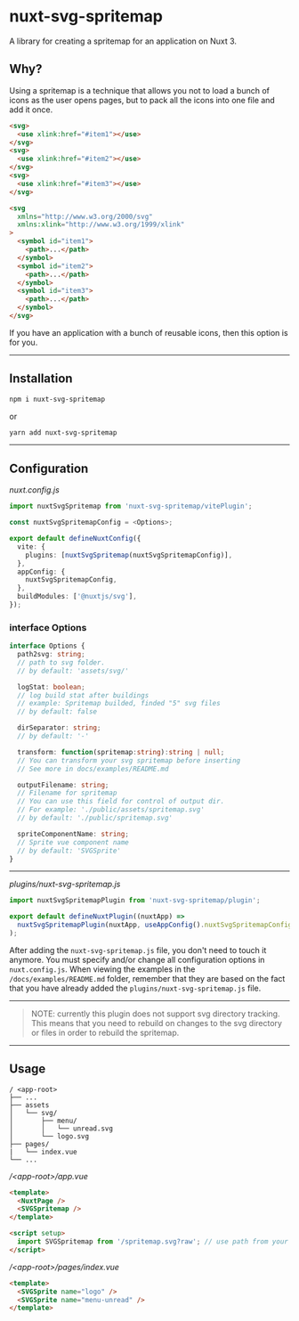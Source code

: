 # nuxt-svg-spritemap

A library for creating a spritemap for an application on Nuxt 3.

## Why?

Using a spritemap is a technique that allows you not to load a bunch of icons as the user opens pages, but to pack all the icons into one file and add it once.

```html
<svg>
  <use xlink:href="#item1"></use>
</svg>
<svg>
  <use xlink:href="#item2"></use>
</svg>
<svg>
  <use xlink:href="#item3"></use>
</svg>

<svg
  xmlns="http://www.w3.org/2000/svg"
  xmlns:xlink="http://www.w3.org/1999/xlink"
>
  <symbol id="item1">
    <path>...</path>
  </symbol>
  <symbol id="item2">
    <path>...</path>
  </symbol>
  <symbol id="item3">
    <path>...</path>
  </symbol>
</svg>
```

If you have an application with a bunch of reusable icons, then this option is for you.

---

## Installation

```bash
npm i nuxt-svg-spritemap
```

or

```bash
yarn add nuxt-svg-spritemap
```

---

## Configuration

_nuxt.config.js_

```typescript
import nuxtSvgSpritemap from 'nuxt-svg-spritemap/vitePlugin';

const nuxtSvgSpritemapConfig = <Options>;

export default defineNuxtConfig({
  vite: {
    plugins: [nuxtSvgSpritemap(nuxtSvgSpritemapConfig)],
  },
  appConfig: {
    nuxtSvgSpritemapConfig,
  },
  buildModules: ['@nuxtjs/svg'],
});
```

### interface Options

```typescript
interface Options {
  path2svg: string;
  // path to svg folder.
  // by default: 'assets/svg/'

  logStat: boolean;
  // log build stat after buildings
  // example: Spritemap builded, finded "5" svg files
  // by default: false

  dirSeparator: string;
  // by default: '-'

  transform: function(spritemap:string):string | null;
  // You can transform your svg spritemap before inserting
  // See more in docs/examples/README.md

  outputFilename: string;
  // Filename for spritemap
  // You can use this field for control of output dir.
  // For example: './public/assets/spritemap.svg'
  // by default: './public/spritemap.svg'

  spriteComponentName: string;
  // Sprite vue component name
  // by default: 'SVGSprite'
}
```

---

_plugins/nuxt-svg-spritemap.js_

```javascript
import nuxtSvgSpritemapPlugin from 'nuxt-svg-spritemap/plugin';

export default defineNuxtPlugin((nuxtApp) =>
  nuxtSvgSpritemapPlugin(nuxtApp, useAppConfig().nuxtSvgSpritemapConfig)
);
```

After adding the `nuxt-svg-spritemap.js` file, you don't need to touch it anymore.
You must specify and/or change all configuration options in `nuxt.config.js`.
When viewing the examples in the `/docs/examples/README.md` folder, remember that they are based on the fact that you have already added the `plugins/nuxt-svg-spritemap.js` file.

---

> NOTE: currently this plugin does not support svg directory tracking. This means that you need to rebuild on changes to the svg directory or files in order to rebuild the spritemap.

---

## Usage

```
/ <app-root>
├── ...
├── assets
│   └── svg/
│       ├── menu/
│       │   └── unread.svg
│       └── logo.svg
├── pages/
|   └── index.vue
└── ...
```

_/\<app-root>/app.vue_

```html
<template>
  <NuxtPage />
  <SVGSpritemap />
</template>

<script setup>
  import SVGSpritemap from '/spritemap.svg?raw'; // use path from your nuxtSvgSpritemapConfig.outputFilename
</script>
```

_/\<app-root>/pages/index.vue_

```html
<template>
  <SVGSprite name="logo" />
  <SVGSprite name="menu-unread" />
</template>
```
